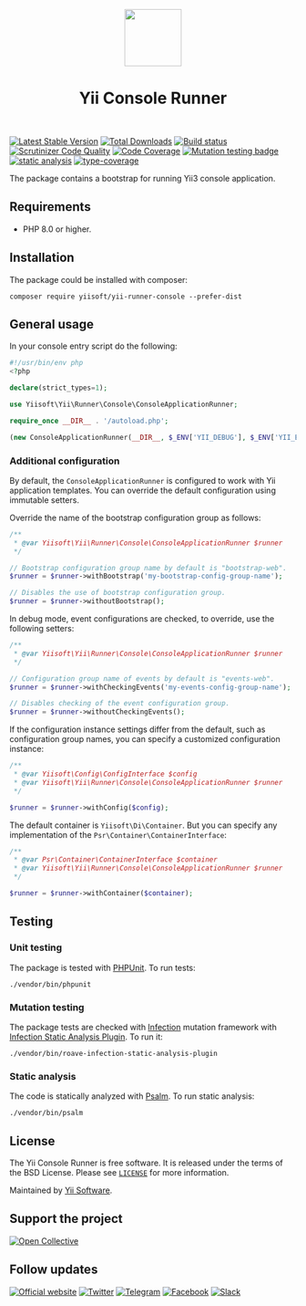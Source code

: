 <p align="center">
    <a href="https://github.com/yiisoft" target="_blank">
        <img src="https://yiisoft.github.io/docs/images/yii_logo.svg" height="100px">
    </a>
    <h1 align="center">Yii Console Runner</h1>
    <br>
</p>

[![Latest Stable Version](https://poser.pugx.org/yiisoft/yii-runner-console/v/stable.png)](https://packagist.org/packages/yiisoft/yii-runner-console)
[![Total Downloads](https://poser.pugx.org/yiisoft/yii-runner-console/downloads.png)](https://packagist.org/packages/yiisoft/yii-runner-console)
[![Build status](https://github.com/yiisoft/yii-runner-console/workflows/build/badge.svg)](https://github.com/yiisoft/yii-runner-console/actions?query=workflow%3Abuild)
[![Scrutinizer Code Quality](https://scrutinizer-ci.com/g/yiisoft/yii-runner-console/badges/quality-score.png?b=master)](https://scrutinizer-ci.com/g/yiisoft/yii-runner-console/?branch=master)
[![Code Coverage](https://scrutinizer-ci.com/g/yiisoft/yii-runner-console/badges/coverage.png?b=master)](https://scrutinizer-ci.com/g/yiisoft/yii-runner-console/?branch=master)
[![Mutation testing badge](https://img.shields.io/endpoint?style=flat&url=https%3A%2F%2Fbadge-api.stryker-mutator.io%2Fgithub.com%2Fyiisoft%2Fyii-runner-console%2Fmaster)](https://dashboard.stryker-mutator.io/reports/github.com/yiisoft/yii-runner-console/master)
[![static analysis](https://github.com/yiisoft/yii-runner-console/workflows/static%20analysis/badge.svg)](https://github.com/yiisoft/yii-runner-console/actions?query=workflow%3A%22static+analysis%22)
[![type-coverage](https://shepherd.dev/github/yiisoft/yii-runner-console/coverage.svg)](https://shepherd.dev/github/yiisoft/yii-runner-console)

The package contains a bootstrap for running Yii3 console application.

## Requirements

- PHP 8.0 or higher.

## Installation

The package could be installed with composer:

```shell
composer require yiisoft/yii-runner-console --prefer-dist
```

## General usage

In your console entry script do the following:

```php
#!/usr/bin/env php
<?php

declare(strict_types=1);

use Yiisoft\Yii\Runner\Console\ConsoleApplicationRunner;

require_once __DIR__ . '/autoload.php';

(new ConsoleApplicationRunner(__DIR__, $_ENV['YII_DEBUG'], $_ENV['YII_ENV']))->run();
```

### Additional configuration

By default, the `ConsoleApplicationRunner` is configured to work with Yii application templates.
You can override the default configuration using immutable setters.

Override the name of the bootstrap configuration group as follows:

```php
/**
 * @var Yiisoft\Yii\Runner\Console\ConsoleApplicationRunner $runner
 */

// Bootstrap configuration group name by default is "bootstrap-web".
$runner = $runner->withBootstrap('my-bootstrap-config-group-name');

// Disables the use of bootstrap configuration group.
$runner = $runner->withoutBootstrap();
```

In debug mode, event configurations are checked, to override, use the following setters:

```php
/**
 * @var Yiisoft\Yii\Runner\Console\ConsoleApplicationRunner $runner
 */

// Configuration group name of events by default is "events-web".
$runner = $runner->withCheckingEvents('my-events-config-group-name');

// Disables checking of the event configuration group.
$runner = $runner->withoutCheckingEvents();
```

If the configuration instance settings differ from the default, such as configuration group names,
you can specify a customized configuration instance:

```php
/**
 * @var Yiisoft\Config\ConfigInterface $config
 * @var Yiisoft\Yii\Runner\Console\ConsoleApplicationRunner $runner
 */

$runner = $runner->withConfig($config);
```

The default container is `Yiisoft\Di\Container`. But you can specify any implementation
of the `Psr\Container\ContainerInterface`:

```php
/**
 * @var Psr\Container\ContainerInterface $container
 * @var Yiisoft\Yii\Runner\Console\ConsoleApplicationRunner $runner
 */

$runner = $runner->withContainer($container);
```

## Testing

### Unit testing

The package is tested with [PHPUnit](https://phpunit.de/). To run tests:

```shell
./vendor/bin/phpunit
```

### Mutation testing

The package tests are checked with [Infection](https://infection.github.io/) mutation framework with
[Infection Static Analysis Plugin](https://github.com/Roave/infection-static-analysis-plugin). To run it:

```shell
./vendor/bin/roave-infection-static-analysis-plugin
```

### Static analysis

The code is statically analyzed with [Psalm](https://psalm.dev/). To run static analysis:

```shell
./vendor/bin/psalm
```

## License

The Yii Console Runner is free software. It is released under the terms of the BSD License.
Please see [`LICENSE`](./LICENSE.md) for more information.

Maintained by [Yii Software](https://www.yiiframework.com/).

## Support the project

[![Open Collective](https://img.shields.io/badge/Open%20Collective-sponsor-7eadf1?logo=open%20collective&logoColor=7eadf1&labelColor=555555)](https://opencollective.com/yiisoft)

## Follow updates

[![Official website](https://img.shields.io/badge/Powered_by-Yii_Framework-green.svg?style=flat)](https://www.yiiframework.com/)
[![Twitter](https://img.shields.io/badge/twitter-follow-1DA1F2?logo=twitter&logoColor=1DA1F2&labelColor=555555?style=flat)](https://twitter.com/yiiframework)
[![Telegram](https://img.shields.io/badge/telegram-join-1DA1F2?style=flat&logo=telegram)](https://t.me/yii3en)
[![Facebook](https://img.shields.io/badge/facebook-join-1DA1F2?style=flat&logo=facebook&logoColor=ffffff)](https://www.facebook.com/groups/yiitalk)
[![Slack](https://img.shields.io/badge/slack-join-1DA1F2?style=flat&logo=slack)](https://yiiframework.com/go/slack)

